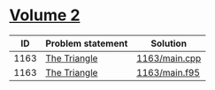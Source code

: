 # [Volume 2](http://poj.org/problemlist?volume=2)


| ID   | Problem statement                              | Solution                       |
|------|------------------------------------------------|--------------------------------|
| 1163 | [The Triangle](http://poj.org/problem?id=1163) | [1163/main.cpp](1163/main.cpp) |
| 1163 | [The Triangle](http://poj.org/problem?id=1163) | [1163/main.f95](1163/main.f95) |

